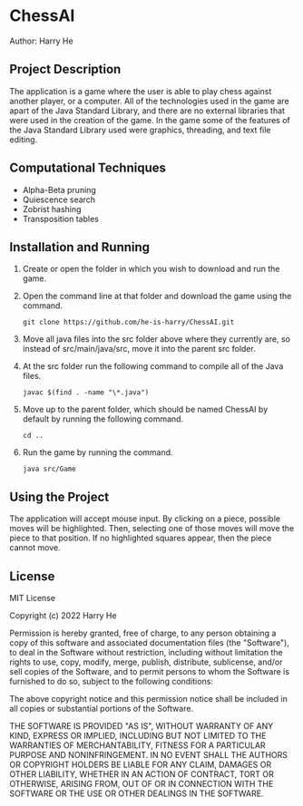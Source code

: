 # ChessAI

Author: Harry He

## Project Description

The application is a game where the user is able to play chess against another player, or a computer. All of the technologies used in the game are apart of the Java Standard Library, and there are no external libraries that were used in the creation of the game. In the game some of the features of the Java Standard Library used were graphics, threading, and text file editing.

## Computational Techniques

- Alpha-Beta pruning
- Quiescence search
- Zobrist hashing
- Transposition tables

## Installation and Running

1. Create or open the folder in which you wish to download and run the game.
	
2. Open the command line at that folder and download the game using the command.

       git clone https://github.com/he-is-harry/ChessAI.git

3. Move all java files into the src folder above where they currently are, so instead of src/main/java/src, move it into the parent src folder.

4. At the src folder run the following command to compile all of the Java files.

       javac $(find . -name "\*.java")

5. Move up to the parent folder, which should be named ChessAI by default by running the following command.

       cd ..

6. Run the game by running the command.

       java src/Game

## Using the Project

The application will accept mouse input. By clicking on a piece, possible moves will be highlighted. Then, selecting one of those moves will move the piece to that position. If no highlighted squares appear, then the piece cannot move.

## License

MIT License

Copyright (c) 2022 Harry He

Permission is hereby granted, free of charge, to any person obtaining a copy
of this software and associated documentation files (the "Software"), to deal
in the Software without restriction, including without limitation the rights
to use, copy, modify, merge, publish, distribute, sublicense, and/or sell
copies of the Software, and to permit persons to whom the Software is
furnished to do so, subject to the following conditions:

The above copyright notice and this permission notice shall be included in all
copies or substantial portions of the Software.

THE SOFTWARE IS PROVIDED "AS IS", WITHOUT WARRANTY OF ANY KIND, EXPRESS OR
IMPLIED, INCLUDING BUT NOT LIMITED TO THE WARRANTIES OF MERCHANTABILITY,
FITNESS FOR A PARTICULAR PURPOSE AND NONINFRINGEMENT. IN NO EVENT SHALL THE
AUTHORS OR COPYRIGHT HOLDERS BE LIABLE FOR ANY CLAIM, DAMAGES OR OTHER
LIABILITY, WHETHER IN AN ACTION OF CONTRACT, TORT OR OTHERWISE, ARISING FROM,
OUT OF OR IN CONNECTION WITH THE SOFTWARE OR THE USE OR OTHER DEALINGS IN THE
SOFTWARE.

